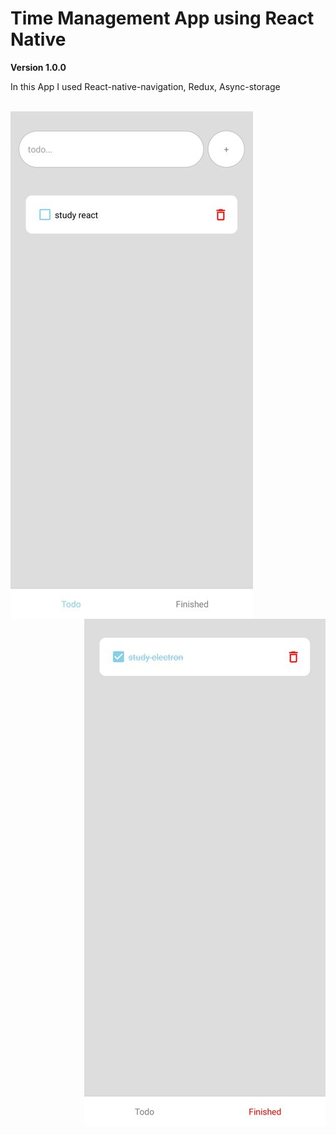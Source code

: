# Time Management App using React Native

**Version 1.0.0**

<p>
  In this App I used React-native-navigation, Redux, Async-storage
</p>

<br/>

<img align="left" src="./Todo.jpg" />

<img align="right" src="./Finished.jpg" />
